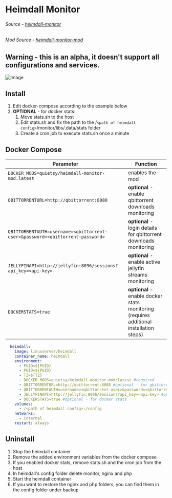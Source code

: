 # Heimdall Monitor
###### Source - [heimdall-monitor](https://github.com/quietsy/heimdall-monitor)
###### Mod Source - [heimdall-monitor-mod](https://github.com/quietsy/heimdall-monitor-mod)

## Warning - this is an alpha, it doesn't support all configurations and services.

![Image](https://i.imgur.com/9uHibY0.jpg)

## Install
1. Edit docker-compose according to the example below
1. **OPTIONAL** - for docker stats:
    1. Move stats.sh to the host
    1. Edit stats.sh and fix the path to the /`<path of heimdall config>`/monitor/libs/.data/stats folder
    1. Create a cron job to execute stats.sh once a minute

## Docker Compose

| Parameter | Function |
| --- | --- |
| `DOCKER_MODS=quietsy/heimdall-monitor-mod:latest` | enables the mod |
| `QBITTORRENTURL=http://qbittorrent:8080` | **optional** - enable qbittorrent downloads monitoring |
| `QBITTORRENTAUTH=username=<qbittorrent-user>&password=<qbittorrent-password>` | **optional** - login details for qbittorrent downloads monitoring |
| `JELLYFINAPI=http://jellyfin:8096/sessions?api_key=<api-key>` | **optional** - enable active jellyfin streams monitoring |
| `DOCKERSTATS=true` | **optional** - enable docker stats monitoring (requires additional installation steps) |

```YAML
  heimdall:
    image: linuxserver/heimdall
    container_name: heimdall
    environment:
      - PUID=${PUID}
      - PGID=${PGID}
      - TZ=${TZ}
      - DOCKER_MODS=quietsy/heimdall-monitor-mod:latest #required
      - QBITTORRENTURL=http://qbittorrent:8080 #optional - for qbittorrent downloads
      - QBITTORRENTAUTH=username=<qbittorrent-user>&password=<qbittorrent-password> #optional - for qbittorrent downloads
      - JELLYFINAPI=http://jellyfin:8096/sessions?api_key=<api-key> #optional - for jellyfin streams
      - DOCKERSTATS=true #optional - for docker stats
    volumes:
      - /<path of heimdall config>:/config
    networks:
      - internal
    restart: always
```

## Uninstall
1. Stop the heimdall container
1. Remove the added environment variables from the docker compose
1. If you enabled docker stats, remove stats.sh and the cron job from the host
1. In heimdall's config folder delete monitor, nginx and php
1. Start the heimdall container
1. If you want to restore the nginx and php folders, you can find them in the config folder under backup
